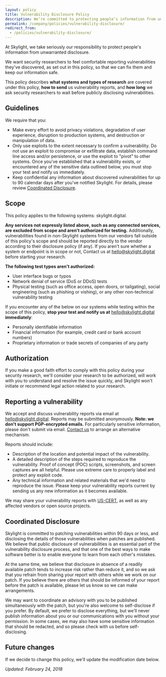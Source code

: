```yaml
---
layout: policy
title: Vulnerability Disclosure Policy
description: We’re committed to protecting people’s information from unwarranted disclosure. Here are our guidelines for reporting vulnerabilities to Skylight.
permalink: /company/policies/vulnerability-disclosure/
redirect_from:
  - /policies/vulnerability-disclosure/
---
```


At Skylight, we take seriously our responsibility to protect people's information from unwarranted disclosure.

We want security researchers to feel comfortable reporting vulnerabilities they've discovered, as set out in this policy, so that we can fix them and keep our information safe.

This policy describes **what systems and types of research** are covered under this policy, **how to send** us vulnerability reports, and **how long** we ask security researchers to wait before publicly disclosing vulnerabilities.

## Guidelines

We require that you:

- Make every effort to avoid privacy violations, degradation of user experience, disruption to production systems, and destruction or manipulation of data.
- Only use exploits to the extent necessary to confirm a vulnerability. Do not use an exploit to compromise or exfiltrate data, establish command line access and/or persistence, or use the exploit to "pivot" to other systems. Once you've established that a vulnerability exists, or encountered any of the sensitive data outlined below, you must stop your test and notify us immediately.
- Keep confidential any information about discovered vulnerabilities for up to 90 calendar days after you've notified Skylight. For details, please review [Coordinated Disclosure](#coordinated-disclosure).

## Scope

This policy applies to the following systems: skylight.digital.

**Any services not expressly listed above, such as any connected services, are excluded from scope and aren't authorized for testing.** Additionally, vulnerabilities found in non-Skylight systems from our vendors fall outside of this policy's scope and should be reported directly to the vendor according to their disclosure policy (if any). If you aren't sure whether a system or endpoint is in scope or not, Contact us at [hello@skylight.digital](mailto:hello@skylight.digital) before starting your research.

**The following test types aren't authorized:**

- User interface bugs or typos
- Network denial of service (DoS or DDoS) tests
- Physical testing (such as office access, open doors, or tailgating), social engineering (such as phishing or vishing), or any other non-technical vulnerability testing

If you encounter any of the below on our systems while testing within the scope of this policy, **stop your test and notify us at** [hello@skylight.digital](mailto:hello@skylight.digital) **immediately**:

- Personally identifiable information
- Financial information (for example, credit card or bank account numbers)
- Proprietary information or trade secrets of companies of any party

## Authorization

If you make a good faith effort to comply with this policy during your security research, we'll consider your research to be authorized, will work with you to understand and resolve the issue quickly, and Skylight won't initiate or recommend legal action related to your research.

## Reporting a vulnerability

We accept and discuss vulnerability reports via email at [hello@skylight.digital](mailto:hello@skylight.digital). Reports may be submitted anonymously. **Note: we don't support PGP-encrypted emails.** For particularly sensitive information, please don't submit via email. [Contact us](mailto:hello@skylight.digital) to arrange an alternative mechanism.

Reports should include:

- Description of the location and potential impact of the vulnerability.
- A detailed description of the steps required to reproduce the vulnerability. Proof of concept (POC) scripts, screenshots, and screen captures are all helpful. Please use extreme care to properly label and protect any exploit code.
- Any technical information and related materials that we'd need to reproduce the issue.
Please keep your vulnerability reports current by sending us any new information as it becomes available.

We may share your vulnerability reports with [US-CERT](https://www.us-cert.gov/ais), as well as any affected vendors or open source projects.

## Coordinated Disclosure

Skylight is committed to patching vulnerabilities within 90 days or less, and disclosing the details of those vulnerabilities when patches are published. We believe that public disclosure of vulnerabilities is an essential part of the vulnerability disclosure process, and that one of the best ways to make software better is to enable everyone to learn from each other's mistakes.

At the same time, we believe that disclosure in absence of a readily available patch tends to increase risk rather than reduce it, and so we ask that you refrain from sharing your report with others while we work on our patch. If you believe there are others that should be informed of your report before the patch is available, please let us know so we can make arrangements.

We may want to coordinate an advisory with you to be published simultaneously with the patch, but you're also welcome to self-disclose if you prefer. By default, we prefer to disclose everything, but we'll never publish information about you or our communications with you without your permission. In some cases, we may also have some sensitive information that should be redacted, and so please check with us before self-disclosing.

## Future changes

If we decide to change this policy, we'll update the modification date below.

*Updated: February 24, 2018*
